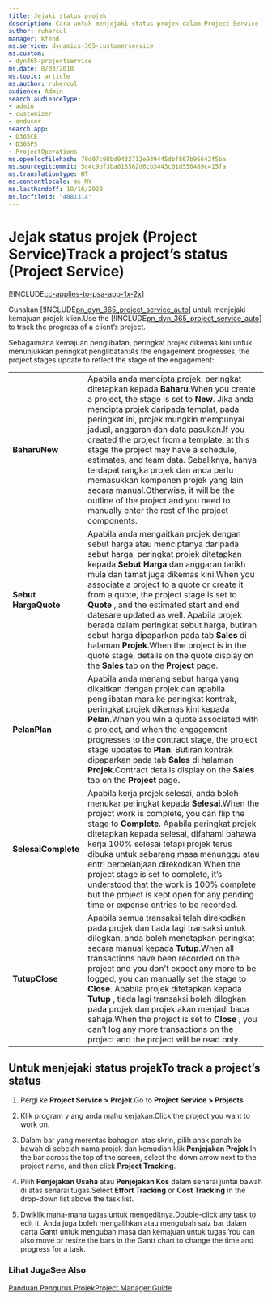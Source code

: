 ```yaml
---
title: Jejaki status projek
description: Cara untuk menjejaki status projek dalam Project Service
author: ruhercul
manager: kfend
ms.service: dynamics-365-customerservice
ms.custom:
- dyn365-projectservice
ms.date: 8/03/2018
ms.topic: article
ms.author: ruhercul
audience: Admin
search.audienceType:
- admin
- customizer
- enduser
search.app:
- D365CE
- D365PS
- ProjectOperations
ms.openlocfilehash: 70d07c98bd9432712e939445dbf867b96642f5ba
ms.sourcegitcommit: 5c4c9bf3ba018562d6cb3443c01d550489c415fa
ms.translationtype: HT
ms.contentlocale: ms-MY
ms.lasthandoff: 10/16/2020
ms.locfileid: "4081314"
---
```

# <a name="track-a-projects-status-project-service"></a><span data-ttu-id="87c7e-103">Jejak status projek (Project Service)</span><span class="sxs-lookup"><span data-stu-id="87c7e-103">Track a project’s status (Project Service)</span></span>

[!INCLUDE[cc-applies-to-psa-app-1x-2x](../includes/cc-applies-to-psa-app-1x-2x.md)]

<span data-ttu-id="87c7e-104">Gunakan [!INCLUDE[pn_dyn_365_project_service_auto](../includes/pn-dyn-365-project-service-auto.md)] untuk menjejaki kemajuan projek klien.</span><span class="sxs-lookup"><span data-stu-id="87c7e-104">Use the [!INCLUDE[pn_dyn_365_project_service_auto](../includes/pn-dyn-365-project-service-auto.md)] to track the progress of a client’s project.</span></span>  

<span data-ttu-id="87c7e-105">Sebagaimana kemajuan penglibatan, peringkat projek dikemas kini untuk menunjukkan peringkat penglibatan:</span><span class="sxs-lookup"><span data-stu-id="87c7e-105">As the engagement progresses, the project stages update to reflect the stage of the engagement:</span></span>  


|              |                                                                                                                                                                                                                                                                                                  |
|--------------|--------------------------------------------------------------------------------------------------------------------------------------------------------------------------------------------------------------------------------------------------------------------------------------------------|
|   <span data-ttu-id="87c7e-106">**Baharu**</span><span class="sxs-lookup"><span data-stu-id="87c7e-106">**New**</span></span>    | <span data-ttu-id="87c7e-107">Apabila anda mencipta projek, peringkat ditetapkan kepada **Baharu**.</span><span class="sxs-lookup"><span data-stu-id="87c7e-107">When you create a project, the stage is set to **New**.</span></span> <span data-ttu-id="87c7e-108">Jika anda mencipta projek daripada templat, pada peringkat ini, projek mungkin mempunyai jadual, anggaran dan data pasukan.</span><span class="sxs-lookup"><span data-stu-id="87c7e-108">If you created the project from a template, at this stage the project may have a schedule, estimates, and team data.</span></span> <span data-ttu-id="87c7e-109">Sebaliknya, hanya terdapat rangka projek dan anda perlu memasukkan komponen projek yang lain secara manual.</span><span class="sxs-lookup"><span data-stu-id="87c7e-109">Otherwise, it will be the outline of the project and you need to manually enter the rest of the project components.</span></span> |
|  <span data-ttu-id="87c7e-110">**Sebut Harga**</span><span class="sxs-lookup"><span data-stu-id="87c7e-110">**Quote**</span></span>   |      <span data-ttu-id="87c7e-111">Apabila anda mengaitkan projek dengan sebut harga atau menciptanya daripada sebut harga, peringkat projek ditetapkan kepada **Sebut Harga** dan anggaran tarikh mula dan tamat juga dikemas kini.</span><span class="sxs-lookup"><span data-stu-id="87c7e-111">When you associate a project to a quote or create it from a quote, the project stage is set to **Quote** , and the estimated start and end datesare updated as well.</span></span> <span data-ttu-id="87c7e-112">Apabila projek berada dalam peringkat sebut harga, butiran sebut harga dipaparkan pada tab **Sales** di halaman **Projek**.</span><span class="sxs-lookup"><span data-stu-id="87c7e-112">When the project is in the quote stage, details on the quote display on the **Sales** tab on the **Project** page.</span></span>      |
|   <span data-ttu-id="87c7e-113">**Pelan**</span><span class="sxs-lookup"><span data-stu-id="87c7e-113">**Plan**</span></span>   |                                     <span data-ttu-id="87c7e-114">Apabila anda menang sebut harga yang dikaitkan dengan projek dan apabila penglibatan mara ke peringkat kontrak, peringkat projek dikemas kini kepada **Pelan**.</span><span class="sxs-lookup"><span data-stu-id="87c7e-114">When you win a quote associated with a project, and when the engagement progresses to the contract stage, the project stage updates to **Plan**.</span></span> <span data-ttu-id="87c7e-115">Butiran kontrak dipaparkan pada tab **Sales** di halaman **Projek**.</span><span class="sxs-lookup"><span data-stu-id="87c7e-115">Contract details display on the **Sales** tab on the **Project** page.</span></span>                                      |
| <span data-ttu-id="87c7e-116">**Selesai**</span><span class="sxs-lookup"><span data-stu-id="87c7e-116">**Complete**</span></span> |                    <span data-ttu-id="87c7e-117">Apabila kerja projek selesai, anda boleh menukar peringkat kepada **Selesai**.</span><span class="sxs-lookup"><span data-stu-id="87c7e-117">When the project work is complete, you can flip the stage to **Complete**.</span></span> <span data-ttu-id="87c7e-118">Apabila peringkat projek ditetapkan kepada selesai, difahami bahawa kerja 100% selesai tetapi projek terus dibuka untuk sebarang masa menunggu atau entri perbelanjaan direkodkan.</span><span class="sxs-lookup"><span data-stu-id="87c7e-118">When the project stage is set to complete, it’s understood that the work is 100% complete but the project is kept open for any pending time or expense entries to be recorded.</span></span>                     |
|  <span data-ttu-id="87c7e-119">**Tutup**</span><span class="sxs-lookup"><span data-stu-id="87c7e-119">**Close**</span></span>   |           <span data-ttu-id="87c7e-120">Apabila semua transaksi telah direkodkan pada projek dan tiada lagi transaksi untuk dilogkan, anda boleh menetapkan peringkat secara manual kepada **Tutup**.</span><span class="sxs-lookup"><span data-stu-id="87c7e-120">When all transactions have been recorded on the project and you don't expect any more to be logged, you can manually set the stage to **Close**.</span></span> <span data-ttu-id="87c7e-121">Apabila projek ditetapkan kepada **Tutup** , tiada lagi transaksi boleh dilogkan pada projek dan projek akan menjadi baca sahaja.</span><span class="sxs-lookup"><span data-stu-id="87c7e-121">When the project is set to **Close** , you can’t log any more transactions on the project and the project will be read only.</span></span>           |

## <a name="to-track-a-projects-status"></a><span data-ttu-id="87c7e-122">Untuk menjejaki status projek</span><span class="sxs-lookup"><span data-stu-id="87c7e-122">To track a project’s status</span></span>  

1.  <span data-ttu-id="87c7e-123">Pergi ke **Project Service > Projek**.</span><span class="sxs-lookup"><span data-stu-id="87c7e-123">Go to **Project Service > Projects**.</span></span>  

2.  <span data-ttu-id="87c7e-124">Klik program y ang anda mahu kerjakan.</span><span class="sxs-lookup"><span data-stu-id="87c7e-124">Click the project you want to work on.</span></span>  

3.  <span data-ttu-id="87c7e-125">Dalam bar yang merentas bahagian atas skrin, pilih anak panah ke bawah di sebelah nama projek dan kemudian klik **Penjejakan Projek**.</span><span class="sxs-lookup"><span data-stu-id="87c7e-125">In the bar across the top of the screen, select the down arrow next to the project name, and then click **Project Tracking**.</span></span>  

4.  <span data-ttu-id="87c7e-126">Pilih **Penjejakan Usaha** atau **Penjejakan Kos** dalam senarai juntai bawah di atas senarai tugas.</span><span class="sxs-lookup"><span data-stu-id="87c7e-126">Select **Effort Tracking** or **Cost Tracking** in the drop-down list above the task list.</span></span>  

5.  <span data-ttu-id="87c7e-127">Dwiklik mana-mana tugas untuk mengeditnya.</span><span class="sxs-lookup"><span data-stu-id="87c7e-127">Double-click any task to edit it.</span></span> <span data-ttu-id="87c7e-128">Anda juga boleh mengalihkan atau mengubah saiz bar dalam carta Gantt untuk mengubah masa dan kemajuan untuk tugas.</span><span class="sxs-lookup"><span data-stu-id="87c7e-128">You can also move or resize the bars in the Gantt chart to change the time and progress for a task.</span></span>  

### <a name="see-also"></a><span data-ttu-id="87c7e-129">Lihat Juga</span><span class="sxs-lookup"><span data-stu-id="87c7e-129">See Also</span></span>  
 [<span data-ttu-id="87c7e-130">Panduan Pengurus Projek</span><span class="sxs-lookup"><span data-stu-id="87c7e-130">Project Manager Guide</span></span>](../psa/project-manager-guide.md)

